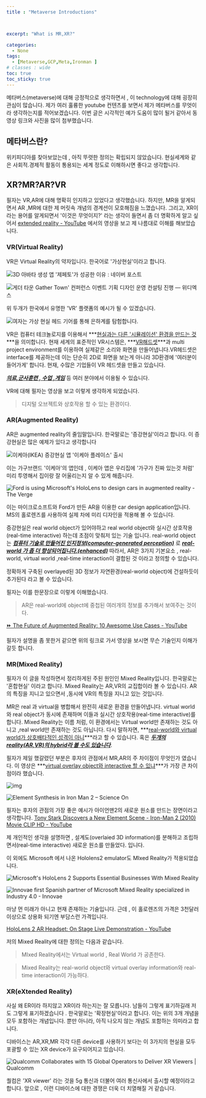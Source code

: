 ```yaml
---
title : "Metaverse Introductions"



excerpt: "What is MR,XR?"

categories:
  - None
tags:
  - [Metaverse,GCP,Meta,Ironman ]
# classes : wide
toc: true
toc_sticky: true
---
```

메타버스(metaverse)에 대해 긍정적으로 생각하면서 , 이 technology에 대해 굉장히 관심이 많습니다. 제가 여러 훌륭한 youtube 컨텐츠를 보면서 제가 메타버스를 무엇이라 생각하는지를 적어보겠습니다. 이번 글은 시각적인 예가 도움이 많이 될거 같아서 동영상 링크와 사진을 많이 첨부했습니다.

## 메타버스란?

위키피디아를 찾아보았는데 , 아직 뚜렷한 정의는 확립되지 않았습니다. 현실세계와 같은 사회적.경제적 활동이 통용되는 세계 정도로 이해하시면 좋다고 생각합니다. 

## XR?MR?AR?VR

필자는 VR,AR에 대해 명확히 인지하고 있었다고 생각했습니다. 하지만, MR을 알게되면서 AR ,MR에 대한 제 머릿속 개념의 경계션이 모호해짐을 느꼈습니다. 그리고, XR이라는 용어를 알게되면서 '이것은 무엇이지?' 라는 생각이 들면서 좀 더 명확하게 알고 싶어서 [extended reality - YouTube](https://www.youtube.com/results?search_query=extended+reality)   에서의 영상을 보고 제 나름대로 이해를 해보았습니다.

### VR(Virtual Reality)

VR은 Virtual Reality의 약자입니다. 한국어로 '가상현실'이라고 합니다. 

![3D 아바타 생성 앱 &#39;제페토&#39;가 성공한 이유 : 네이버 포스트](https://post-phinf.pstatic.net/MjAxOTAzMjJfMTU4/MDAxNTUzMjEzNjcwNTg4.dzX9n15HAW2BV0-ME5q3JwXewTQAGCTrw_GQLyGMtXAg.jYxJEuEWudWwlkHHK7T-7ba-da76iaiwtmeWfANEdC0g.JPEG/01.jpg?type=w1200)

![게더 타운 Gather Town&#39; 컨퍼런스 이벤트 기획 디자인 운영 컨설팅 진행 — 위디엑스](https://images.squarespace-cdn.com/content/v1/54d0280ae4b0424c03ab6474/1628660376601-CYGB2MYR8ZCJIIC4ZIWP/gather.png)

위 두개가 한국에서 유명한 'VR' 플랫폼의 예시가 될 수 있겠습니다. 

![여자는 가상 현실 헤드 기어를 통해 은하계를 탐험합니다.](https://www.sjpl.org/sites/default/files/styles/hero_image/public/2019-09/virtual-reality-1400.jpg?h=1dd3d00d&itok=YlY2OAn9)

VR은 컴퓨터 테크놀로지를 이용해서 ***<u>현실과는 다른 '시뮬레이션' 환경을 만드는 것</u>***을 의미합니다. 현재 세계의 표준적인 VR시스템은, ***<u>VR해드셋</u>***과  multi project environment를 이용하여 실제같은 소리와 화면을 만들어냅니다.VR헤드셋은 interface를 제공하는데 이는 단순히 2D로 화면을 보는게 아니라 3D환경에 '여러분이 들어가게' 합니다. 현재, 수많은 기업들이 VR 헤드셋을 만들고 있습니다.

***<u>의료,군사훈련 , 수업 ,게임</u>*** 등 여러 분야에서 이용될 수 있습니다.



VR에 대해 필자는 영상을 보고 이렇게 생각하게 되었습니다.

> 디지털 오브젝트와 상호작용 할 수 있는 환경이다.

### AR(Augmented Reality)

AR은 augmented reality의 줄임말입니다. 한국말로는 '증강현실'이라고 합니다. 이 증강현실은  많은 예제가 있다고 생각합니다

![이케아(IKEA) 증강현실 앱 &#39;이케아 플레이스&#39; 출시](https://img1.daumcdn.net/thumb/R1280x0.fpng/?fname=http://t1.daumcdn.net/brunch/service/user/31P8/image/AdJsO8RbxBWKqt-RUyuRXaM9r1U.png)

이는 가구브랜드 '이케아'의 앱인데 , 이케아 앱은 우리집에 '가구가 진짜 있는것 처럼' 미리 투영해서 집이랑 잘 어울리는지 알 수 있게 해줍니다. 

![Ford is using Microsoft&#39;s HoloLens to design cars in augmented reality -  The Verge](https://cdn.vox-cdn.com/thumbor/82ZddWlkmt8I1GTeLmSKPBfto8o=/1400x1050/filters:format(jpeg)/cdn.vox-cdn.com/uploads/chorus_asset/file/9294031/d94ff5b2b49c76228e6477c26c5bb91f.jpg)

이는 마이크로소프트와 Ford가 만든 AR을 이용한 car design application입니다. MS의 홀로렌즈를 사용하여 실제 차에 미리 디자인을 적용해 볼 수 있습니다.

증강현실은 real world object가 있어야하고 real world object와 실시간 상호작용(real-time interactive) 하는데 초점이 맞춰저 있는 기술 입니다. real-world object는 ***<u>컴퓨터 기술로 만들어진 인지정보(computer-generated perception)</u>*** 로 ***<u>real-world 가 좀 더 향상되어집니다.(enhanced)</u>***   따라서, AR은 3가지 기본요소  , real-world, virtual world ,real-time interaction이 결합된 것 이라고 정의할 수 있습니다.

정확하게 구축된 overlayed된 3D 정보가 자연환경(real-world object)에 건설하듯이 추가된다 라고 볼 수 있습니다.

필자는 이를 한문장으로 이렇게 이해했습니다.

> AR은 real-world에 object에  중첩된 여러개의 정보를 추가해서 보여주는 것이다. 

[⏩ The Future of Augmented Reality: 10 Awesome Use Cases - YouTube](https://www.youtube.com/watch?v=WxzcD04rwc8)

필자가 설명을 좀 못한거 같으면 위의 링크로 가서 영상을 보시면 무슨 기술인지 이해가 갈듯 합니다.

### MR(Mixed Reality)

필자가 이 글을 작성하면서 정리하게된 주된 원인인 Mixed Reality입니다. 한국말로는 '혼합현실' 이라고 합니다. Mixed Reality는 AR,VR의 교집합이라 볼 수 있습니다. AR의 특징을 지니고 있으면서 ,동시에 VR의 특징을 지니고 있는 것입니다.

MR은 real 과 virtual을 병합해서 완전히 새로운 환경을 만들어냅니다.  virtual world 와 real object가 동시에 존재하며 이들과 실시간 상호작용(real-time interactive)를 합니다. Mixed Reality는 이름 처럼, 이 환경에서는 Virtual world만 존재하는 것도 아니고 ,real world만 존재하는 것도 아닙니다. 다시 말하자면, ***<u>real-world와 virtual world가 상호배타적인 성격이 아니</u>***라고 할 수 있습니다. 혹은 ***<u>두개의 reality(AR,VR)의 hybrid라 볼 수도 있습니다</u>***.  

필자가 제일 했갈렸던 부분은 후자의 관점에서 MR,AR의 주 차이점이 무엇인가 였습니다. 이 영상은 ***<u>virtual overlay object와 interactive 할 수 있냐</u>***가 가장 큰 차이점이라 했습니다. 

![img](https://i.pinimg.com/564x/81/7d/d9/817dd9b504de0a0d9c543a8da4f10a3c.jpg)

![Element Synthesis in Iron Man 2 – Science On](https://scienceonblog.files.wordpress.com/2016/06/map-element.jpg?w=616)

필자는  후자의 관점의 가장 좋은 예시가 아이언맨2의 새로운 원소를 만드는 장면이라고 생각합니다. [Tony Stark Discovers a New Element Scene - Iron-Man 2 (2010) Movie CLIP HD - YouTube](https://www.youtube.com/watch?v=Ddk9ci6geSs)

제 개인적인 생각을 설명하면 , 설계도(overlaied 3D information)를 분해하고 조립하면서(real-time interactive) 새로운 원소를 만들었다. 입니다.

이 외에도 Microsoft 에서 나온 Hololens2 emulator도 MIxed Reality가 적용되었습니다.

![Microsoft&#39;s HoloLens 2 Supports Essential Businesses With Mixed Reality](http://gravityjack.com/wp-content/uploads/2020/12/msft-hololens-2.jpeg)



![Innovae first Spanish partner of Microsoft Mixed Reality specialized in  Industry 4.0 - Innovae](https://www.innovae.eu/wp-content/uploads/2018/10/imagenSaam-1024x446.jpg)

마냥 먼 미래가 아니고 현재 존재하는 기술입니다. 근데 , 이 홀로렌즈의 가격은 3천달러 이상으로 상용화 되기엔 부담스런 가격입니다.

[HoloLens 2 AR Headset: On Stage Live Demonstration - YouTube](https://www.youtube.com/watch?v=uIHPPtPBgHk)

저의 Mixed Reality에 대한 정의는 다음과 같습니다.

> MIxed Reality에서는 Virtual world , Real World 가 공존한다.

> Mixed Reality는 real-world object와 virtual overlay information와 real-time interaction이 가능하다.

### XR(eXtended Reality)

사실 왜 ER이라 하지않고 XR이라 하는지는 잘 모릅니다. 남들이 그렇게 표기하길래 저도 그렇게 표기하겠습니다 . 한국말로는 '확장현실'이라고 합니다. 이는 위의 3개 개념을 모두 포함하는 개념입니다. 뿐만 아니라, 아직 나오지 않는 개념도 포함하는 의미라고 합니다.

디바이스는 AR,XR,MR 각각 다른 device를 사용하기 보다는 이 3가지의 현실을 모두 포괄할 수 있는 XR device가 요구되어지고 있습니다.

![Qualcomm Collaborates with 15 Global Operators to Deliver XR Viewers |  Qualcomm](https://www.qualcomm.com/sites/ember/files/styles/optimize/public/press-releases/managed-images/asset_1_xr_viewer_devices.jpg?itok=uoMV10_W)

퀄컴은 'XR viewer' 라는 것을 5g 통신과 더불어 여러 통신사에서 출시할 예정이라고 합니다. 앞으로 , 이런 디바이스에 대한 경쟁은 더욱 더 치열해질 거 같습니다.